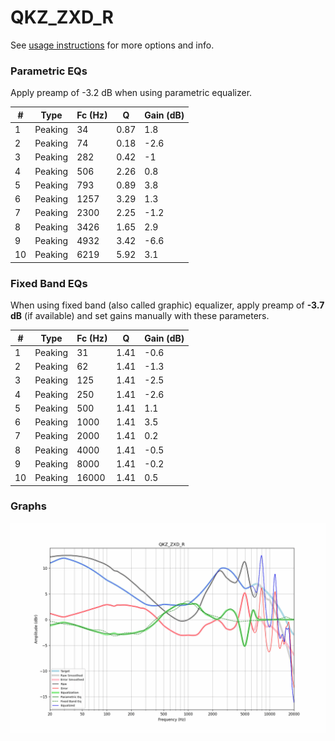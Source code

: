 # QKZ_ZXD_R
See [usage instructions](https://github.com/jaakkopasanen/AutoEq#usage) for more options and info.

### Parametric EQs
Apply preamp of -3.2 dB when using parametric equalizer.

|   # | Type    |   Fc (Hz) |    Q |   Gain (dB) |
|-----|---------|-----------|------|-------------|
|   1 | Peaking |        34 | 0.87 |         1.8 |
|   2 | Peaking |        74 | 0.18 |        -2.6 |
|   3 | Peaking |       282 | 0.42 |        -1   |
|   4 | Peaking |       506 | 2.26 |         0.8 |
|   5 | Peaking |       793 | 0.89 |         3.8 |
|   6 | Peaking |      1257 | 3.29 |         1.3 |
|   7 | Peaking |      2300 | 2.25 |        -1.2 |
|   8 | Peaking |      3426 | 1.65 |         2.9 |
|   9 | Peaking |      4932 | 3.42 |        -6.6 |
|  10 | Peaking |      6219 | 5.92 |         3.1 |

### Fixed Band EQs
When using fixed band (also called graphic) equalizer, apply preamp of **-3.7 dB** (if available) and set gains manually with these parameters.

|   # | Type    |   Fc (Hz) |    Q |   Gain (dB) |
|-----|---------|-----------|------|-------------|
|   1 | Peaking |        31 | 1.41 |        -0.6 |
|   2 | Peaking |        62 | 1.41 |        -1.3 |
|   3 | Peaking |       125 | 1.41 |        -2.5 |
|   4 | Peaking |       250 | 1.41 |        -2.6 |
|   5 | Peaking |       500 | 1.41 |         1.1 |
|   6 | Peaking |      1000 | 1.41 |         3.5 |
|   7 | Peaking |      2000 | 1.41 |         0.2 |
|   8 | Peaking |      4000 | 1.41 |        -0.5 |
|   9 | Peaking |      8000 | 1.41 |        -0.2 |
|  10 | Peaking |     16000 | 1.41 |         0.5 |

### Graphs
![](./QKZ_ZXD_R.png)
